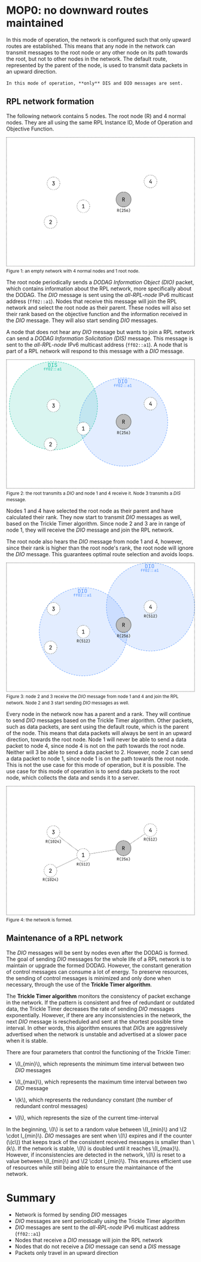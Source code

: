 # MOP0: no downward routes maintained

In this mode of operation, the network is configured such that only upward routes are established.
This means that any node in the network can transmit messages to the root node
or any other node on its path towards the root, but not to other nodes in the network.
The default route, represented by the parent of the node,
is used to transmit data packets in an upward direction.

```admonish note
In this mode of operation, **only** DIS and DIO messages are sent.
```

## RPL network formation ##

The following network contains 5 nodes.
The root node (R) and 4 normal nodes.
They are all using the same RPL Instance ID, Mode of Operation and Objective Function.

![Empty RPL network](assets/rpl/empty-network.webp)
<small>Figure 1: an empty network with 4 normal nodes and 1 root node.</small>

The root node periodically sends a *DODAG Information Object (DIO)* packet, 
which contains information about the RPL network, more specifically about the DODAG.
The *DIO* message is sent using the *all-RPL-node* IPv6 multicast address (`ff02::a1`).
Nodes that receive this message will join the RPL network and select the root node as their parent.
These nodes will also set their rank based on the objective function and the information received in the *DIO* message.
They will also start sending *DIO* messages.

A node that does not hear any *DIO* message but wants to join a RPL network can send a *DODAG Information Solicitation (DIS)* message.
This message is sent to the *all-RPL-node* IPv6 multicast address (`ff02::a1`).
A node that is part of a RPL network will respond to this message with a *DIO* message.

![First DIO message](assets/rpl/first-dio.webp)
<small>
Figure 2: the root transmits a *DIO* and node 1 and 4 receive it.
Node 3 transmits a *DIS* message.
</small>

Nodes 1 and 4 have selected the root node as their parent and have calculated their rank.
They now start to transmit *DIO* messages as well, based on the Trickle Timer algorithm.
Since node 2 and 3 are in range of node 1, they will receive the *DIO* message and join the RPL network.

The root node also hears the *DIO* message from node 1 and 4, however, since their rank is higher than the root node's rank,
the root node will ignore the *DIO* message.
This guarantees optimal route selection and avoids loops.

![Next DIO message](assets/rpl/next-dio.webp)
<small>
Figure 3: node 2 and 3 receive the *DIO* message from node 1 and 4 and join the RPL network.
Node 2 and 3 start sending *DIO* messages as well.
</small>

Every node in the network now has a parent and a rank.
They will continue to send *DIO* messages based on the Trickle Timer algorithm.
Other packets, such as data packets, are sent using the default route, which is the parent of the node.
This means that data packets will always be sent in an upward direction, towards the root node.
Node 1 will never be able to send a data packet to node 4, since node 4 is not on the path towards the root node.
Neither will 3 be able to send a data packet to 2.
However, node 2 can send a data packet to node 1, since node 1 is on the path towards the root node.
This is not the use case for this mode of operation, but it is possible.
The use case for this mode of operation is to send data packets to the root node,
which collects the data and sends it to a server.

![Formed network](assets/rpl/formed.webp)
<small>
Figure 4: the network is formed.
</small>

## Maintenance of a RPL network ##

The *DIO* messages will be sent by nodes even after the DODAG is formed. The goal of sending *DIO* messages for the whole 
life of a RPL network is to maintain or upgrade the formed DODAG. However, the constant generation of control messages 
can consume a lot of energy. To preserve resources, the sending of control messages is minimized and only done when necessary,
through the use of the **Trickle Timer algorithm**.

The **Trickle Timer algorithm** monitors the consistency of packet exchange in the network. If the pattern is consistent 
and free of redundant or outdated data, the Trickle Timer decreases the rate of sending *DIO* messages exponentially.
However, if there are any inconsistencies in the network, the next *DIO* message is rescheduled and sent at the shortest 
possible time interval. In other words, this algorithm ensures that *DIOs* are aggressively advertised when the 
network is unstable and advertised at a slower pace when it is stable.

There are four parameters that control the functioning of the Trickle Timer:

- \\(I_{min}\\), which represents the minimum time interval between two *DIO* messages

- \\(I_{max}\\), which represents the maximum time interval between two *DIO* message

- \\(k\\), which represents the redundancy constant (the number of redundant control messages)

- \\(I\\), which represents the size of the current time-interval

In the beginning, \\(I\\) is set to a random value between \\(I_{min}\\) and \\(2 \cdot I_{min}\\).
*DIO* messages are sent when \\(I\\) expires and if the
counter (\\(c\\)) that keeps track of the consistent received messages is smaller than \\(k\\). 
If the network is stable, \\(I\\) is doubled until it reaches \\(I_{max}\\).
However, if inconsistencies are detected in the network, 
\\(I\\) is reset to a value between \\(I_{min}\\) and \\(2 \cdot I_{min}\\).
This ensures efficient use of resources while still being able to ensure the maintainance of the network.

# Summary #

- Network is formed by sending *DIO* messages
- *DIO* messages are sent periodically using the Trickle Timer algorithm
- *DIO* messages are sent to the *all-RPL-node* IPv6 multicast address (`ff02::a1`)
- Nodes that receive a *DIO* message will join the RPL network
- Nodes that do not receive a *DIO* message can send a *DIS* message
- Packets only travel in an upward direction
  

